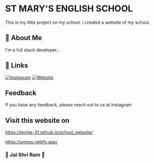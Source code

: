 # ST MARY'S ENGLISH SCHOOL
This is my little project on my school. i created a website of my school.

## 🚀 About Me
I'm a full stack developer...


## 🔗 Links

[![Instagram](https://img.shields.io/badge/instagram-000?style=for-the-badge&logo=instagram&logoColor=white)](https://www.instagram.com/techie_31/)
[![Website](https://img.shields.io/badge/Website-0A66C2?style=for-the-badge&logo=website&logoColor=white)]( https://techie-31.github.io/school_website/)



## Feedback

If you have any feedback, please reach out to us at instagram 



## Visit this website on 

 https://techie-31.github.io/school_website/
 
 https://smess.netlify.app/

### 🚩 Jai Shri Ram 🚩
